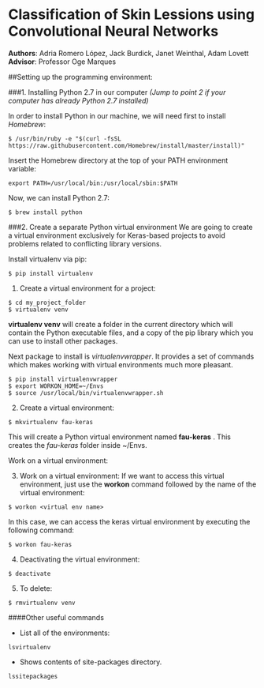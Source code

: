 # Classification of Skin Lessions using Convolutional Neural Networks
<b>Authors</b>:  Adria Romero López, Jack Burdick, Janet Weinthal, Adam Lovett <br>
<b>Advisor</b>:  Professor Oge Marques 

##Setting up the programming environment:<br>

###1. Installing Python 2.7 in our computer
*(Jump to  point 2 if your computer has already Python 2.7 installed)*

In order to install Python in our machine, we will need first to install *Homebrew*:
```
$ /usr/bin/ruby -e "$(curl -fsSL https://raw.githubusercontent.com/Homebrew/install/master/install)"
```
Insert the Homebrew directory at the top of your PATH environment variable:
```
export PATH=/usr/local/bin:/usr/local/sbin:$PATH
```
Now, we can install Python 2.7:
```
$ brew install python
```

###2. Create a separate Python virtual environment
We are going to create a virtual environment exclusively for Keras-based projects to avoid problems related to conflicting library versions. <br>

Install virtualenv via pip:
```
$ pip install virtualenv
```
1. Create a virtual environment for a project:
```
$ cd my_project_folder
$ virtualenv venv
```
**virtualenv venv** will create a folder in the current directory which will contain the Python executable files, and a copy of the pip library which you can use to install other packages.

Next package to install is *virtualenvwrapper*. It provides a set of commands which makes working with virtual environments much more pleasant.

```
$ pip install virtualenvwrapper
$ export WORKON_HOME=~/Envs
$ source /usr/local/bin/virtualenvwrapper.sh
```

2. Create a virtual environment:
```
$ mkvirtualenv fau-keras
```
This will create a Python virtual environment named **fau-keras** . This creates the *fau-keras* folder inside ~/Envs.

Work on a virtual environment:

3. Work on a virtual environment:
If we want to access this virtual environment, just use the **workon**  command followed by the name of the virtual environment:
```
$ workon <virtual env name>
```
In this case, we can access the keras virtual environment by executing the following command:
```
$ workon fau-keras
```
4. Deactivating the virtual environment:
```
$ deactivate
```
5. To delete:
```
$ rmvirtualenv venv
```

####Other useful commands
- List all of the environments:
```
lsvirtualenv
```
- Shows contents of site-packages directory.
```
lssitepackages
```

